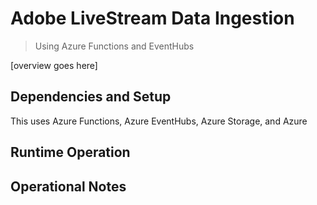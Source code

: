 # Adobe LiveStream Data Ingestion 
> Using Azure Functions and EventHubs

[overview goes here]

## Dependencies and Setup

This uses Azure Functions, Azure EventHubs, Azure Storage, and Azure

## Runtime Operation


## Operational Notes
